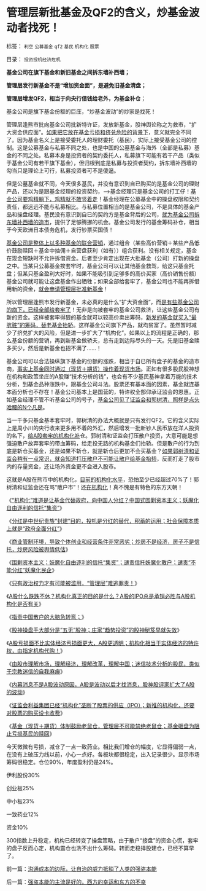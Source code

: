 # 管理层新批基金及QF2的含义，炒基金波动者找死！

标签： `利空` `公募基金` `qf2` `基民` `机构化` `股票` 

目录： `投资投机经济危机`

**基金公司在旗下基金和新旧基金之间拆东墙补西墙；**

**管理层发行新基金不是“增加资金面”，是避免旧基金清盘；**

**管理层增发QF2，相当于向央行借钱给老外，为基金补仓**；

基金公司是旗下基金份额的巨庄，“炒基金波动”的炒家是找死！



管理层逢熊市批向基金公司批新特许证，发放新基金，股神舆论称之为救市，“扩大资金供应面”。[如果把它放在基金亏损和挤兑危险的背景下](../../../2012/12/11/基金年末砸盘是基金经理自利的理性行为.md)，意义就完全不同了。因为基金名义上是接受委托人的理财委托（基民），实际上接受基金公司的控制。这是公募基金与私募不同之处，也是中国的公墓基金与海外（全部是私募）基金的不同之处。私募本身是投资者的契约委托人，私募旗下可能有若干产品（类似于基金公司有若干旗下基金），但归根到底是私募与投资者契约，拆东墙补西墙的勾当只是理论上可行，私募投资者可不是傻逼。

但是公墓基金就不同，今天很多基民，并没有意识到自已购买的是基金公司的理财产品，还以为是跟基金经理的投资契约，——>基金经理只是基金公司的打工仔！[基金公司要鸡精躺下，鸡精就不敢竖着走](../../../2007/9/16/中国股市庄家行为人近段坐庄行为跟踪.md)！基金经理在公墓基金中的操盘权限和契约责任，都远远不能与私募相比。与私募位置相当的是基金公司，不是具体的基金产品和操盘经理。基民没有意识到自已的契约方是基金背后的公司，[就为基金公司拆东墙补西墙的造市](../../../2007/8/30/让“专家理财”买开放基金风险最大.md)，提供了足够腾挪的机会。基金公司发行的基金筹码补仓，相当于今天欧洲日本债务危机，发行钞票买国债！

[基金公司是整体上以多种基金的联合营销](../../../2012/11/4/货币信用的创造和消费流程；基金份额相当于私有货币；.md)，通过组合（某些高价营销＋某些产品低价鼓励赎回＋基金中抽佣＋自营盘获利（如有））组合获利。没有相关规定，基金在现金短缺时不允许拆借资金。后者至少肯定出现在大批基金（公司）打新的操盘之中。当某只公募基金挨套牢时，基金公司可以让其他基金救驾，给这只基金托盘；但某只基金盈利大好时，如果不能吸引到足够多的高价买家（高价销售份额）基金公司就可能让这盘基金作出牺牲；如果全部给套牢了，基金公司也不能再拆借用新的资金，[就会申请管理层批准新基金](../../../2011/6/20/管理层应反思为“A股机构化”而妖魔化散户.md)！

所以管理层逢熊市发行新基金，未必真的是什么“扩大资金面”，而[是有些基金公司的旗下，已经全部给套牢了](../../../2008/9/3/基金坐庄以大小非名义做空.md)！无非是向被套牢的基金公司救济，让这些基金公司有新的资金。这样被套牢得狠的基金就可以较高价卖出筹码，[新发的基金就买入“最肮脏”的筹码，替老基金抬轿](../../../2008/9/23/可能拆分基金公司才能真正救市.md)。这样基金公司旗下产品，就均贫富了。虽然暂时减少了挤兑扩大的风险，但是进一步扩大了“机构化”。如果以上的流程是正确的，那么基金份额的营销，再到新基金做轿夫，总有走到边际尽头的一天。先是旧基金赎多买少，然后是新基金也招不满了……！

基金公司可以合法操纵旗下基金的份额的涨跌，相当于自已所有盘子的基金的造市商，[事实上基金同时通过（现货＋期货）操作着现货市场](../../../2012/10/15/基金在“现货＋期货”中的倾轧，证监会对大熊市负主要责任.md)。正如有很多股民股神想在机构和政策坐庄的A股赚“技术分析的钱”，也会有不少基民基神拿着万能的技术分析，到基金品种涨跌中，跟基金公司斗法。股票还有基本面的因素，基金就连基本面分析也不存在！基金公司基本上是国营的，特许权全部仰承证监会的恩惠。正如基金经理不管不听基金公司的号子，[基金公司见了证监会和郭树清，照样是点头哈腰的N个凡是](../../../2012/8/24/黄宗羲定律的“凡是”.md)。

当一千多只基金基本套牢时，郭树清的办法大概就是只有发行QF2。它的含义实际上是周小川的央行收来更多用不着的外汇，然后增发一批新钞人民币放在洋人投资的名下，[给A股套牢的机构化补](../../../2012/2/3/出口导向再圈钱，国际板再编大谎言.md)仓。郭树清和证监会打压散户投资，大意可能是想强迫散户放弃套牢的带血筹码，给走投无路的机构基金们抬轿。但是散户的行为到底是斩仓买基金，还是如果不斩仓，就是斩仓后更加不会买基金？[如果郭树清和证监会稍有一点常识，就会知道打压散户不可能让散户给基金抬轿](../../../2012/4/24/强盗逻辑正在制造空前的金融危机和经济危机.md)，反而打走了股市内的存量资金，还让场外资金更不会进入股市。

这就是A股在熊市中的机构化，[目前的机构化水平](../../../2012/1/5/A股机构化超过60%，还打压小盘股，就注定大熊市.md)，恐怕至少已经超过70%了！郭树清和证监会还在骂“散户市”！还[在机构化](../../../2012/11/28/“机构化”难道是让基金代替政府，向中国人分红？.md)！真不愧是有特色的东方天朝！



《[“机构化”难道是让基金代替政府，向中国人分红？中国式围剿资本主义；妖魔化自由逐利的信托“集资”](../../../2012/11/28/“机构化”难道是让基金代替政府，向中国人分红？.md)》

《[分红是中世纪贵族“封建”目的，投机是分红的替代，积蓄的运用；社会保障本质上就是“政府全面分红”](../../../2012/11/28/是否让所有人坐下来，等政府分红？.md)》

《[商业管制环境，导致个体创业和经营条件非常恶劣；炒房不是经济，房子不是信托，炒房风险被舆情低估](../../../2012/11/28/改革难道是强制执行约翰劳的妙计？.md)》

《[围剿资本主义；妖魔化自由逐利的信托“集资”；谴责信托妖魔化散户；谴责“不能分红”妖魔化民企](../../../2012/11/28/“机构化”难道是让基金代替政府，向中国人分红？.md)》

《[只有政治权力才有可能被滥用，“管理层”难逃罪责！](../../../2012/11/28/只有政治权力才有可能被滥用，“管理层”难逃罪责！.md)》

《[A股什么跌跌不休？机构化真正的目的是什么？A股的IPO总是承销必胜与A股机构化是否有关](../../../2012/11/29/A股什么跌跌不休？机构化真正的目的是什么？.md)》

《[指责中国散户的大脑急转弯；](../../../2012/11/29/指责中国散户时，精明的大脑急转弯！.md)》

《[股神操盘手大部分是“五无”股神；庄家“趋势投资”的股神秘笈早就失效](../../../2012/11/30/股神操盘手多是“五无”股神，股神秘笈早就失效了.md)》

《[A股亏损面不比实体经济亏损面更大，A股更透明；机构化相当于实体经济的特许权，由指定机构代购！](../../../2012/12/4/A股机构化，相当于实体经济的特许权.md)》

《[由股市理解市场，理解经济，理解改革，理解中国；迷信技术分析的股民，类似于宗教迷信的自我麻痹](../../../2012/12/4/迷信技术分析的股民，类似于宗教迷信的自我麻痹.md)》

《[内幕消息不是A股波动原因，A股是波动以后才找消息，股神股评家扩大了A股的波动](../../../2012/12/5/消息不是A股波动原因，股神创作的消息，和技术分析.md)》

《[证监会利益集团已经“机构化”垄断了股票的供应（IPO）；新推的机构化，还要对股票的购买设卡收费](../../../2012/12/6/顾准，明朝，证监会的国有化拆迁“市场调控”.md)》

《[基金（现货＋期货）体制鼓励老鼠仓，管理层不可能禁绝老鼠仓；基金砸盘为阻止亏损基民的赎回](../../../2012/12/11/基金年末砸盘是基金经理自利的理性行为.md)》

今天微微有亏损，减仓了一点一致药业。相比我们增仓的幅度，它显得偏弱一点，在没有上破压力线以前，小心一点好。各板块都很稳定，出入记录很少。显示市场筹码很稳定。仓位90%，年度盈利仍是24%。

伊利股份30%

创业板25%

中小板23%

一致药业12%

资金10%

300指数上升稳定，机构已经转变了操盘策略，由于散户“接盘”的资金心慌，套牢的盘子反而心定，机构震仓也洗不出什么筹码。转而走稳择股建仓，已经不算早了。

前一篇：[沟通成本的边际，让自治的威力抵销了人类的强盗本能](../../../2012/12/12/沟通成本的边际，让自治的威力抵销了人类的强盗本能.md)

后一篇：[强盗本能的主流是好的，西方的幸运和东方的不幸](../../../2012/12/13/强盗本能的主流是好的，西方的幸运和东方的不幸.md)